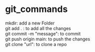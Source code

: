 # git_commands
mkdir: add a new Folder<br>
git add . : to add all the changes<br>
git commit -m "message": to commit<br>
git push origin main: to push the changes<br>
git clone "url": to clone a repo<br>
